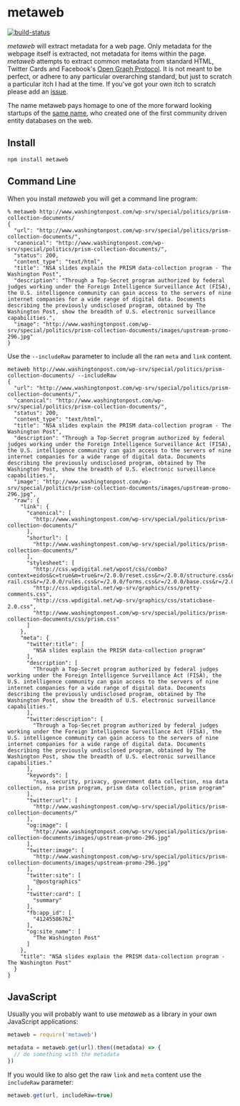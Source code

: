 # metaweb

[![build-status](https://travis-ci.org/edsu/metaweb.svg?branch=master)](https://travis-ci.org/edsu/metaweb)

*metaweb* will extract metadata for a web page. Only metadata for the webpage
itself is extracted, not metadata for items within the page. *metaweb* attempts
to extract common metadata from standard HTML, Twitter Cards and Facebook's
[Open Graph Protocol](http://opengraphprotocol.org/). It is not meant to be
perfect, or adhere to any particular overarching standard, but just to scratch a
particular itch I had at the time. If you've got your own itch to scratch please
add an [issue](https://github.com/edsu/metaweb/issues).

The name metaweb pays homage to one of the more forward looking startups of the
[same name](https://en.wikipedia.org/wiki/Metaweb), who created one of the first
community driven entity databases on the web.

## Install

    npm install metaweb

## Command Line

When you install *metaweb* you will get a command line program:

```
% metaweb http://www.washingtonpost.com/wp-srv/special/politics/prism-collection-documents/
{
  "url": "http://www.washingtonpost.com/wp-srv/special/politics/prism-collection-documents/",
  "canonical": "http://www.washingtonpost.com/wp-srv/special/politics/prism-collection-documents/",
  "status": 200,
  "content_type": "text/html",
  "title": "NSA slides explain the PRISM data-collection program - The Washington Post",
  "description": "Through a Top-Secret program authorized by federal judges working under the Foreign Intelligence Surveillance Act (FISA), the U.S. intelligence community can gain access to the servers of nine internet companies for a wide range of digital data. Documents describing the previously undisclosed program, obtained by The Washington Post, show the breadth of U.S. electronic surveillance capabilities.",
  "image": "http://www.washingtonpost.com/wp-srv/special/politics/prism-collection-documents/images/upstream-promo-296.jpg"
}
```

Use the `--includeRaw` parameter to include all the ran `meta` and `link` 
content.

```
metaweb http://www.washingtonpost.com/wp-srv/special/politics/prism-collection-documents/ --includeRaw
{
  "url": "http://www.washingtonpost.com/wp-srv/special/politics/prism-collection-documents/",
  "canonical": "http://www.washingtonpost.com/wp-srv/special/politics/prism-collection-documents/",
  "status": 200,
  "content_type": "text/html",
  "title": "NSA slides explain the PRISM data-collection program - The Washington Post",
  "description": "Through a Top-Secret program authorized by federal judges working under the Foreign Intelligence Surveillance Act (FISA), the U.S. intelligence community can gain access to the servers of nine internet companies for a wide range of digital data. Documents describing the previously undisclosed program, obtained by The Washington Post, show the breadth of U.S. electronic surveillance capabilities.",
  "image": "http://www.washingtonpost.com/wp-srv/special/politics/prism-collection-documents/images/upstream-promo-296.jpg",
  "raw": {
    "link": {
      "canonical": [
        "http://www.washingtonpost.com/wp-srv/special/politics/prism-collection-documents/"
      ],
      "shorturl": [
        "http://www.washingtonpost.com/wp-srv/special/politics/prism-collection-documents/"
      ],
      "stylesheet": [
        "http://css.wpdigital.net/wpost/css/combo?context=eidos&c=true&m=true&r=/2.0.0/reset.css&r=/2.0.0/structure.css&r=/2.0.0/header.css&r=/2.0.0/footer.css&r=/2.0.0/right-rail.css&r=/2.0.0/rules.css&r=/2.0.0/forms.css&r=/2.0.0/base.css&r=/2.0.0/flipper.css&r=/2.0.0/modules.css&r=/2.0.0/wsodEWA.css&r=/2.0.0/ads.css&r=/2.0.0/fonts/font_FranklinITCProBold.css",
        "http://css.wpdigital.net/wp-srv/graphics/css/pretty-comments.css",
        "http://css.wpdigital.net/wp-srv/graphics/css/staticbase-2.0.css",
        "http://www.washingtonpost.com/wp-srv/special/politics/prism-collection-documents/css/prism.css"
      ]
    },
    "meta": {
      "twitter:title": [
        "NSA slides explain the PRISM data-collection program"
      ],
      "description": [
        "Through a Top-Secret program authorized by federal judges working under the Foreign Intelligence Surveillance Act (FISA), the U.S. intelligence community can gain access to the servers of nine internet companies for a wide range of digital data. Documents describing the previously undisclosed program, obtained by The Washington Post, show the breadth of U.S. electronic surveillance capabilities."
      ],
      "twitter:description": [
        "Through a Top-Secret program authorized by federal judges working under the Foreign Intelligence Surveillance Act (FISA), the U.S. intelligence community can gain access to the servers of nine internet companies for a wide range of digital data. Documents describing the previously undisclosed program, obtained by The Washington Post, show the breadth of U.S. electronic surveillance capabilities."
      ],
      "keywords": [
        "nsa, security, privacy, government data collection, nsa data collection, nsa prism program, prism data collection, prism program"
      ],
      "twitter:url": [
        "http://www.washingtonpost.com/wp-srv/special/politics/prism-collection-documents/"
      ],
      "og:image": [
        "http://www.washingtonpost.com/wp-srv/special/politics/prism-collection-documents/images/upstream-promo-296.jpg"
      ],
      "twitter:image": [
        "http://www.washingtonpost.com/wp-srv/special/politics/prism-collection-documents/images/upstream-promo-296.jpg"
      ],
      "twitter:site": [
        "@postgraphics"
      ],
      "twitter:card": [
        "summary"
      ],
      "fb:app_id": [
        "41245586762"
      ],
      "og:site_name": [
        "The Washington Post"
      ]
    },
    "title": "NSA slides explain the PRISM data-collection program - The Washington Post"
  }
}
```

## JavaScript

Usually you will probably want to use *metaweb* as a library in your own
JavaScript applications:

```javascript
metaweb = require('metaweb')

metadata = metaweb.get(url).then((metadata) => {
  // do something with the metadata
})
```

If you would like to also get the raw `link` and `meta` content use the 
`includeRaw` parameter:

```javascript
metaweb.get(url, includeRaw=true)
```
